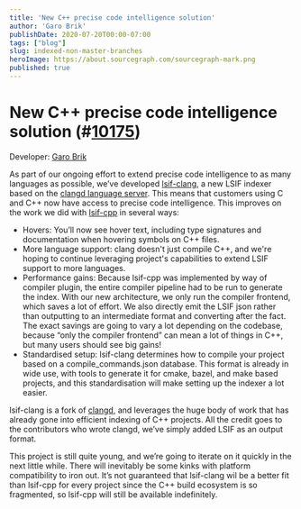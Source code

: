 ```yaml
---
title: 'New C++ precise code intelligence solution'
author: 'Garo Brik'
publishDate: 2020-07-20T00:00-07:00
tags: ["blog"]
slug: indexed-non-master-branches
heroImage: https://about.sourcegraph.com/sourcegraph-mark.png
published: true
---
```

# New C++ precise code intelligence solution (#[10175](https://github.com/sourcegraph/sourcegraph/issues/10175))

Developer: [Garo Brik](https://github.com/gbrik)

As part of our ongoing effort to extend precise code intelligence to as many languages as possible, we’ve developed [lsif-clang](https://github.com/sourcegraph/lsif-clang), a new LSIF indexer based on the [clangd language server](https://clangd.llvm.org/). This means that customers using C and C++ now have access to precise code intelligence. This improves on the work we did with [lsif-cpp](https://github.com/sourcegraph/lsif-cpp) in several ways:

*   Hovers: You’ll now see hover text, including type signatures and documentation when hovering symbols on C++ files.
*   More language support: clang doesn't just compile C++, and we're hoping to continue leveraging project's capabilities to extend LSIF support to more languages.
*   Performance gains: Because lsif-cpp was implemented by way of compiler plugin, the entire compiler pipeline had to be run to generate the index. With our new architecture, we only run the compiler frontend, which saves a lot of effort. We also directly emit the LSIF json rather than outputting to an intermediate format and converting after the fact. The exact savings are going to vary a lot depending on the codebase, because “only the compiler frontend” can mean a lot of things in C++, but many users should see big gains!
*   Standardised setup: lsif-clang determines how to compile your project based on a compile_commands.json database. This format is already in wide use, with tools to generate it for cmake, bazel, and make based projects, and this standardisation will make setting up the indexer a lot easier.

lsif-clang is a fork of [clangd](https://clangd.llvm.org/), and leverages the huge body of work that has already gone into efficient indexing of C++ projects. All the credit goes to the contributors who wrote clangd, we’ve simply added LSIF as an output format.

This project is still quite young, and we’re going to iterate on it quickly in the next little while. There will inevitably be some kinks with platform compatibility to iron out. It’s not guaranteed that lsif-clang wil be a better fit than lsif-cpp for every project since the C++ build ecosystem is so fragmented, so lsif-cpp will still be available indefinitely.
